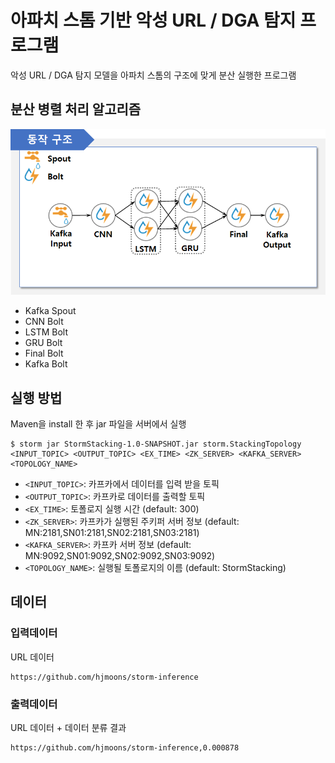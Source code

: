 # 아파치 스톰 기반 악성 URL / DGA 탐지 프로그램

악성 URL / DGA 탐지 모델을 아파치 스톰의 구조에 맞게 분산 실행한 프로그램 

## 분산 병렬 처리 알고리즘

![structure](./image/structure.png)

- Kafka Spout
- CNN Bolt
- LSTM Bolt
- GRU Bolt
- Final Bolt
- Kafka Bolt

## 실행 방법

Maven을 install 한 후 jar 파일을 서버에서 실행

```
$ storm jar StormStacking-1.0-SNAPSHOT.jar storm.StackingTopology <INPUT_TOPIC> <OUTPUT_TOPIC> <EX_TIME> <ZK_SERVER> <KAFKA_SERVER> <TOPOLOGY_NAME>
```

- `<INPUT_TOPIC>`: 카프카에서 데이터를 입력 받을 토픽
- `<OUTPUT_TOPIC>`: 카프카로 데이터를 출력할 토픽
- `<EX_TIME>`: 토폴로지 실행 시간 (default: 300)
- `<ZK_SERVER>`: 카프카가 실행된 주키퍼 서버 정보 (default: MN:2181,SN01:2181,SN02:2181,SN03:2181) 
- `<KAFKA_SERVER>`: 카프카 서버 정보 (default: MN:9092,SN01:9092,SN02:9092,SN03:9092)
- `<TOPOLOGY_NAME>`: 실행될 토폴로지의 이름 (default: StormStacking)

## 데이터

### 입력데이터
URL 데이터
```
https://github.com/hjmoons/storm-inference
```

### 출력데이터
URL 데이터 + 데이터 분류 결과
```$xslt
https://github.com/hjmoons/storm-inference,0.000878
```

